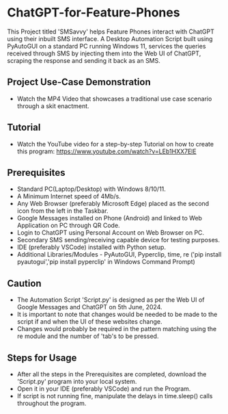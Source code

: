 # ChatGPT-for-Feature-Phones
This Project titled 'SMSavvy' helps Feature Phones interact with ChatGPT using their inbuilt SMS interface. A Desktop Automation Script built using PyAutoGUI on a standard PC running Windows 11, services the queries received through SMS by injecting them into the Web UI of ChatGPT, scraping the response and sending it back as an SMS.

## Project Use-Case Demonstration
 - Watch the MP4 Video that showcases a traditional use case scenario through a skit enactment.
## Tutorial
 - Watch the YouTube video for a step-by-step Tutorial on how to create this program: https://www.youtube.com/watch?v=LEb1HXX7ElE

## Prerequisites
 - Standard PC(Laptop/Desktop) with Windows 8/10/11.
 - A Minimum Internet speed of 4Mb/s.
 - Any Web Browser (preferably Microsoft Edge) placed as the second icon from the left in the Taskbar.
 - Google Messages installed on Phone (Android) and linked to Web Application on PC through QR Code.
 - Login to ChatGPT using Personal Account on Web Browser on PC.
 - Secondary SMS sending/receiving capable device for testing purposes.
 - IDE (preferably VSCode) installed with Python setup.
 - Additional Libraries/Modules - PyAutoGUI, Pyperclip, time, re ('pip install pyautogui','pip install pyperclip' in Windows Command Prompt)

## Caution
 - The Automation Script 'Script.py' is designed as per the Web UI of Google Messages and ChatGPT on 5th June, 2024.
 - It is important to note that changes would be needed to be made to the script if and when the UI of these websites change.
 - Changes would probably be required in the pattern matching using the re module and the number of 'tab's to be pressed.
   
## Steps for Usage
 - After all the steps in the Prerequisites are completed, download the 'Script.py' program into your local system.
 - Open it in your IDE (preferably VSCode) and run the Program.
 - If script is not running fine, manipulate the delays in time.sleep() calls throughout the program.

